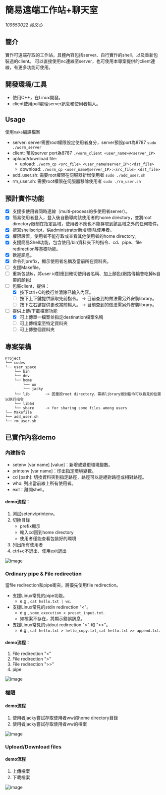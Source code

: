 # 簡易遠端工作站+聊天室
*109550022 吳文心*

## 簡介
實作可遠端存取的工作站，具體內容包括server、自行實作的shell，以及重新包裝過的client。
可以直接使用nc連線至server，也可使用本專案提供的client連線，有更多功能可使用。

## 開發環境/工具
- 使用C++，在Linux開發。
- client使用poll處理server訊息和使用者輸入。

## Usage
使用```make```編譯檔案
- server: server需要root權限設定使用者身分，server預設port為8787
    ```sudo ./worm_server```
- client: 預設server port為8787
    ```./worm_client <user_name>@<server_IP>```
- upload/download file:
    - upload: ```./worm_cp <src_file> <user_name@server_IP>:<dst_file>```
    - download: ```./worm_cp <user_name@server_IP>:<src_file> <dst_file>```
- add_user.sh: 需要root權限在伺服器新增使用者
    ```sudo ./add_user.sh```
- rm_user.sh:  需要root權限在伺服器移除使用者
    ```sudo ./rm_user.sh```

## 預計實作功能
- [x] 支援多使用者同時連線（multi-process的多使用者server）。
- [x] 簡易使用者登入，登入後自動導向該使用者的home directory，並將root directory限制在指定區域，使用者不應也不能存取到該區域之外的任何物件。
- [x] 撰寫shellscript，供administrator新增/刪除使用者。
- [x] 權限設置，使用者不能存取或查看其他使用者的home directory。
- [x] 支援簡易Shell功能，包含使用/bin資料夾下的指令、cd、pipe、file redirection等基礎功能。
- [x] 歡迎訊息。
- [x] 命令列prefix，顯示使用者名稱及當前所在資料夾。
- [ ] 支援Makefile。
- [ ] 重新包裝ls，將user id對應到確切使用者名稱、加上顏色(網路傳輸會吃掉ls自帶的顏色)
- [ ] 包裝client，提供：
    - [x] 按下ctrl+C的換行並清除已輸入內容。
    - [ ] 按下上下鍵提供讀取先前指令。 -> 目前查到的做法需另外安裝library。
    - [ ] 按下左右鍵提供更改當前輸入。 -> 目前查到的做法需另外安裝library。
- [ ] 提供上傳/下載檔案功能
    - [x] 可上傳單一檔案並指定destination檔案名稱
    - [ ] 可上傳檔案至特定資料夾
    - [ ] 可上傳整個資料夾

## 專案架構
    Project
    └── codes
    └── user_space
        └── bin
        └── dev
        └── home
            └── ww
            └── jacky
        └── lib       -> 因重設root directory，需將library搬到指令可以看見的位置以執行指令
        └── lib64
        └── share     -> for sharing some files among users
    └── Makefile
    └── add_user.sh
    └── rm_user.sh

## 已實作內容demo
### 內建指令
- setenv [var name] [value]：新增或變更環境變數。
- printenv [var name]：印出指定環境變數。
- cd [path]: 切換資料夾到指定路徑，路徑可以是絕對路徑或相對路徑。
- who: 列出當前線上所有使用者。
- exit：離開shell。
    
#### demo流程：
1. 測試setenv/printenv。
2. 切換目錄
   - prefix顯示
   - 輸入cd回到home directory
   - 使用者僅能查看包裝好的環境
3. 列出所有使用者
4. ctrl+c不退出、使用exit退出

![image](https://github.com/luckyjp6/Simple-remote-workstation-chatroom/assets/96563567/ed367387-7c5d-4b5b-82b1-bd411a5042f0)


### Ordinary pipe & File redirection
當file redirection和pipe衝突，將優先使用file redirection。
- 支援Linux常見的pipe功能。
    - e.g., ```cat hello.txt | wc```.
- 支援Linux常見的stdin redirection "<"。
    - e.g., ```some_execution < preset_input.txt```.
    - 如檔案不存在，將顯示錯誤訊息。
- 支援Linux常見的stdout redirection ">" 和 ">>"。
    - e.g., ```cat hello.txt > hello_copy.txt```, ```cat hello.txt >> append.txt```.

#### demo流程：
1. File redirection "<"
2. File redirection ">"
3. File redirection ">>"
4. pipe

![image](https://github.com/luckyjp6/Simple-remote-workstation-chatroom/assets/96563567/f2f0aa85-bd68-4a45-8e6d-c70dc872fdaa)

### 權限
#### demo流程
1. 使用者jacky嘗試存取使用者ww的home directory目錄
2. 使用者jacky嘗試存取使用者ww的檔案

![image](https://github.com/luckyjp6/Simple-remote-workstation-chatroom/assets/96563567/e19bbf21-abcd-4436-9808-a5f0161de0c5)

### Upload/Download files
#### demo流程
1. 上傳檔案
2. 下載檔案

![image](https://github.com/luckyjp6/Simple-remote-workstation-chatroom/assets/96563567/eb0731fb-287e-4b24-b829-8a9c20bd4496)
